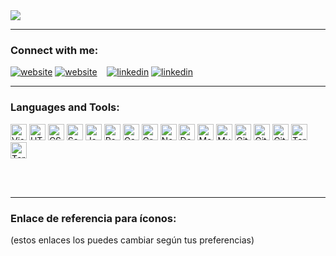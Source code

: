 <a align="center" href="https://github.com/DenverCoder1/readme-typing-svg">
  <img src="https://readme-typing-svg.herokuapp.com?&font=IBM+Plex+Sans&color=008000&size=25&lines=Welcome+to+my+GitHub+Profile!;I'm+a+Software+developer;I'm+a+programmer;Coding+and+solving+your+needs" />
</a>

---

### Connect with me:

[![website](./img/globe-light.svg)](https://dianaramt.com#gh-light-mode-only)
[![website](./img/globe-dark.svg)](https://dianaramt.com#gh-dark-mode-only)
&nbsp;&nbsp;
[![linkedin](./img/linkedin-light.svg)](https://linkedin.com/in/dianaramt#gh-light-mode-only)
[![linkedin](./img/linkedin-dark.svg)](https://linkedin.com/in/dianaramt#gh-dark-mode-only)

---

### Languages and Tools:

[<img alt="Visual Studio Code" width="26px" src="https://cdn.jsdelivr.net/gh/devicons/devicon/icons/vscode/vscode-original.svg" />][webdev]
[<img alt="HTML5" width="26px" src="https://cdn.jsdelivr.net/gh/devicons/devicon/icons/html5/html5-original.svg" />][webdev]
[<img alt="CSS3" width="26px" src="https://cdn.jsdelivr.net/gh/devicons/devicon/icons/css3/css3-original.svg" />][css]
[<img alt="Sass" width="26px" src="https://cdn.jsdelivr.net/gh/devicons/devicon/icons/sass/sass-original.svg" />][css]
[<img alt="JavaScript" width="26px" src="https://cdn.jsdelivr.net/gh/devicons/devicon/icons/javascript/javascript-original.svg" />][js]
[<img alt="React" width="26px" src="https://cdn.jsdelivr.net/gh/devicons/devicon/icons/react/react-original.svg" />][react]
[<img alt="Gatsby" width="26px" src="https://cdn.jsdelivr.net/gh/devicons/devicon/icons/gatsby/gatsby-original.svg" />][webdev]
[<img alt="GraphQL" width="26px" src="https://cdn.jsdelivr.net/gh/devicons/devicon/icons/graphql/graphql-plain.svg" />][webdev]
[<img alt="Node.js" width="26px" src="https://cdn.jsdelivr.net/gh/devicons/devicon/icons/nodejs/nodejs-original.svg" />][webdev]
[<img alt="Deno" width="26px" src="./img/deno-light.svg" />][webdev]
[<img alt="MongoDB" width="26px" src="https://cdn.jsdelivr.net/gh/devicons/devicon/icons/mongodb/mongodb-original.svg" />][webdev]
[<img alt="MySQL" width="26px" src="https://cdn.jsdelivr.net/gh/devicons/devicon/icons/mysql/mysql-original.svg" />][webdev]
[<img alt="Git" width="26px" src="https://cdn.jsdelivr.net/gh/devicons/devicon/icons/git/git-original.svg" />][webdev]
[<img alt="GitHub (dark)" width="26px" src="https://user-images.githubusercontent.com/3369400/139447912-e0f43f33-6d9f-45f8-be46-2df5bbc91289.png" />](https://github.com#gh-dark-mode-only)
[<img alt="GitHub (light)" width="26px" src="https://user-images.githubusercontent.com/3369400/139448065-39a229ba-4b06-434b-bc67-616e2ed80c8f.png" />](https://github.com#gh-light-mode-only)
[<img alt="Terminal (light)" width="26px" src="./img/terminal-light.svg" />](#gh-light-mode-only)
[<img alt="Terminal (dark)" width="26px" src="./img/terminal-dark.svg" />](#gh-dark-mode-only)

<br />
<br />

---

### Enlace de referencia para íconos:

(estos enlaces los puedes cambiar según tus preferencias)

[webdev]: #
[css]: #
[js]: #
[react]: #
